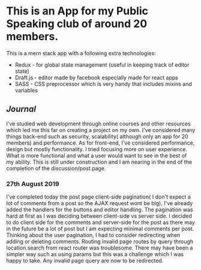 
<h1>This is an App for my Public Speaking club of around 20 members.</h1>

This is a mern stack app with a following extra technologies:

<ul>
<li>Redux - for global state management (useful in keeping track of editor state)</li>
<li>Draft.js - editor made by facebook especially made for react apps</li>
<li>SASS - CSS preprocessor which is very handy that includes mixins and variables</li>
</ul>

<i><h2>Journal</h2></i>
I've studied web development through online courses and other resources which led me this far on creating a project on my own. I've considered many things back-end such as security, scalability( although only an app for 20 members) and performance.
As for front-end, I've considered performance, design but mostly functionality. I tried focusing more on user experience. What is more functional and what a user would want to see in the best of my ability.
This is still under construction and I am nearing in the end of the completion of the discussion/post page.

<h3>27th August 2019 </h3>
I've completed today the post page client-side pagination( I don't expect a lot of comments from a post so the AJAX request wont be big). I've already added the handlers for the buttons and editor handling.
The pagination was hard at first as I was deciding between client-side vs server side. I decided to do client side for the comments and server-side for the post as there may in the future be  a lot of post but I am expecting minimal comments per post.
Thinking about the user pagination, I had to consider redirecting when adding or deleting comments. Routing invalid page routes by query through location.search from react router was troublesome.
There may have been a simpler way such as using params but this was a challenge which I was happy to take. Any invalid page query are now to be redirected.


